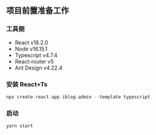 ## 项目前置准备工作

### 工具侧

- React v18.2.0
- Node v16.15.1
- Typescript v4.7.4
- React-router v5
- Ant Design v4.22.4

### 安装 React+Ts

```js
npx create-react-app iblog-admin --template typescript
```
### 启动
```js
yarn start
```
